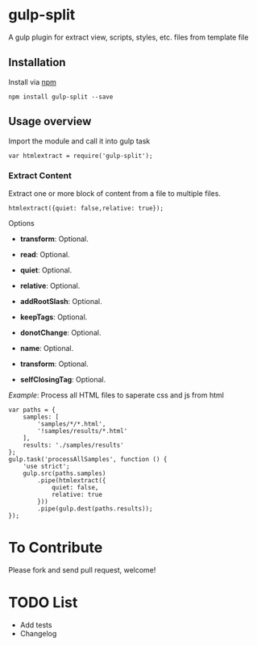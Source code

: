 
# gulp-split
A gulp plugin for extract view, scripts, styles, etc. files from template file

Installation
----------

Install via [npm](http://npmjs.org/)

    npm install gulp-split --save


Usage overview
----------

Import the module and call it into gulp task
  
    var htmlextract = require('gulp-split');
    
### Extract Content

Extract one or more block of content from a file to multiple files.

    htmlextract({quiet: false,relative: true});

Options
    
* **transform**: Optional.
* **read**: Optional.
* **quiet**: Optional.
* **relative**: Optional.

* **addRootSlash**: Optional.
* **keepTags**: Optional.
* **donotChange**: Optional.

* **name**: Optional.
* **transform**: Optional.
* **selfClosingTag**: Optional.
    
*Example*: Process all HTML files to saperate css and js from html

    var paths = {
        samples: [
            'samples/*/*.html',
            '!samples/results/*.html'
        ],
        results: './samples/results'
    };
    gulp.task('processAllSamples', function () {
        'use strict';
        gulp.src(paths.samples)
            .pipe(htmlextract({
                quiet: false,
                relative: true
            }))
            .pipe(gulp.dest(paths.results));
    });

  
# To Contribute

Please fork and send pull request, welcome!

# TODO List
* Add tests
* Changelog


